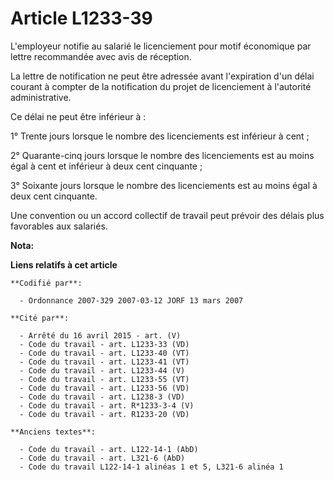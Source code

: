 # Article L1233-39

L'employeur notifie au salarié le licenciement pour motif économique par lettre recommandée avec avis de réception.

La lettre de notification ne peut être adressée avant l'expiration d'un délai courant à compter de la notification du projet
de licenciement à l'autorité administrative.

Ce délai ne peut être inférieur à :

1° Trente jours lorsque le nombre des licenciements est inférieur à cent ;

2° Quarante-cinq jours lorsque le nombre des licenciements est au moins égal à cent et inférieur à deux cent cinquante ;

3° Soixante jours lorsque le nombre des licenciements est au moins égal à deux cent cinquante.

Une convention ou un accord collectif de travail peut prévoir des délais plus favorables aux salariés.

**Nota:**



**Liens relatifs à cet article**

	**Codifié par**:

	  - Ordonnance 2007-329 2007-03-12 JORF 13 mars 2007

	**Cité par**:

	  - Arrêté du 16 avril 2015 - art. (V)
	  - Code du travail - art. L1233-33 (VD)
	  - Code du travail - art. L1233-40 (VT)
	  - Code du travail - art. L1233-41 (VT)
	  - Code du travail - art. L1233-44 (V)
	  - Code du travail - art. L1233-55 (VT)
	  - Code du travail - art. L1233-56 (VD)
	  - Code du travail - art. L1238-3 (VD)
	  - Code du travail - art. R*1233-3-4 (V)
	  - Code du travail - art. R1233-20 (VD)

	**Anciens textes**:

	  - Code du travail - art. L122-14-1 (AbD)
	  - Code du travail - art. L321-6 (AbD)
	  - Code du travail L122-14-1 alinéas 1 et 5, L321-6 alinéa 1
